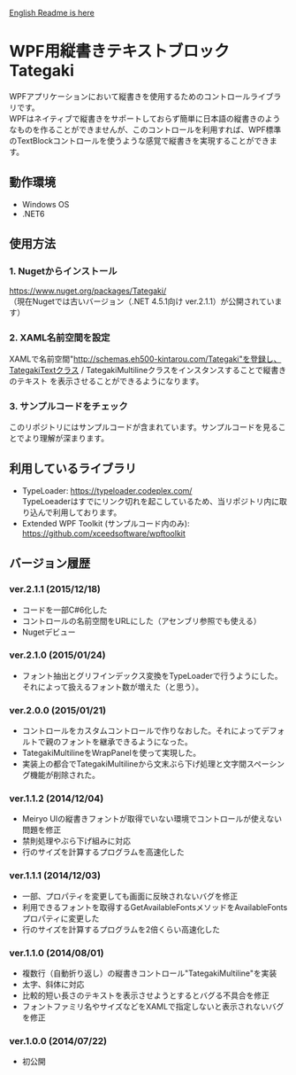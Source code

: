 [English Readme is here](README-en.md)

# WPF用縦書きテキストブロック Tategaki

WPFアプリケーションにおいて縦書きを使用するためのコントロールライブラリです。  
WPFはネイティブで縦書きをサポートしておらず簡単に日本語の縦書きのようなものを作ることができませんが、このコントロールを利用すれば、WPF標準のTextBlockコントロールを使うような感覚で縦書きを実現することができます。

## 動作環境

- Windows OS
- .NET6

## 使用方法
### 1. Nugetからインストール
https://www.nuget.org/packages/Tategaki/  
（現在Nugetでは古いバージョン（.NET 4.5.1向け ver.2.1.1）が公開されています）

### 2. XAML名前空間を設定
XAMLで名前空間"http://schemas.eh500-kintarou.com/Tategaki"を登録し、TategakiTextクラス / TategakiMultilineクラスをインスタンスすることで縦書きのテキスト
を表示させることができるようになります。

### 3. サンプルコードをチェック

このリポジトリにはサンプルコードが含まれています。サンプルコードを見ることでより理解が深まります。

## 利用しているライブラリ
- TypeLoader: https://typeloader.codeplex.com/  
TypeLoeaderはすでにリンク切れを起こしているため、当リポジトリ内に取り込んで利用しております。
- Extended WPF Toolkit (サンプルコード内のみ): https://github.com/xceedsoftware/wpftoolkit

## バージョン履歴
### ver.2.1.1 (2015/12/18)
- コードを一部C#6化した
- コントロールの名前空間をURLにした（アセンブリ参照でも使える）
- Nugetデビュー

### ver.2.1.0 (2015/01/24)
- フォント抽出とグリフインデックス変換をTypeLoaderで行うようにした。それによって扱えるフォント数が増えた（と思う）。

### ver.2.0.0 (2015/01/21)
- コントロールをカスタムコントロールで作りなおした。それによってデフォルトで親のフォントを継承できるようになった。
- TategakiMultilineをWrapPanelを使って実現した。
- 実装上の都合でTategakiMultilineから文末ぶら下げ処理と文字間スペーシング機能が削除された。

### ver.1.1.2 (2014/12/04)
- Meiryo UIの縦書きフォントが取得でいない環境でコントロールが使えない問題を修正
- 禁則処理やぶら下げ組みに対応
- 行のサイズを計算するプログラムを高速化した

### ver.1.1.1 (2014/12/03)
- 一部、プロパティを変更しても画面に反映されないバグを修正
- 利用できるフォントを取得するGetAvailableFontsメソッドをAvailableFontsプロパティに変更した
- 行のサイズを計算するプログラムを2倍くらい高速化した

### ver.1.1.0 (2014/08/01)
- 複数行（自動折り返し）の縦書きコントロール"TategakiMultiline"を実装
- 太字、斜体に対応
- 比較的短い長さのテキストを表示させようとするとバグる不具合を修正
- フォントファミリ名やサイズなどをXAMLで指定しないと表示されないバグを修正

### ver.1.0.0 (2014/07/22)
- 初公開
